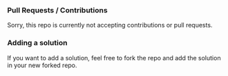 ### Pull Requests / Contributions

Sorry, this repo is currently not accepting contributions or pull requests.

### Adding a solution

If you want to add a solution, feel free to fork the repo and add the solution in your new forked repo.
